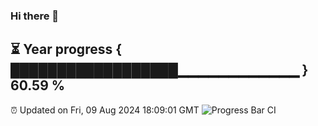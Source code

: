 ### Hi there 👋
⏳ Year progress { ██████████████████▁▁▁▁▁▁▁▁▁▁▁▁ } 60.59 %
---
⏰ Updated on Fri, 09 Aug 2024 18:09:01 GMT
![Progress Bar CI](https://github.com/Moyi321/Moyi321/workflows/Progress%20Bar%20CI/badge.svg)
